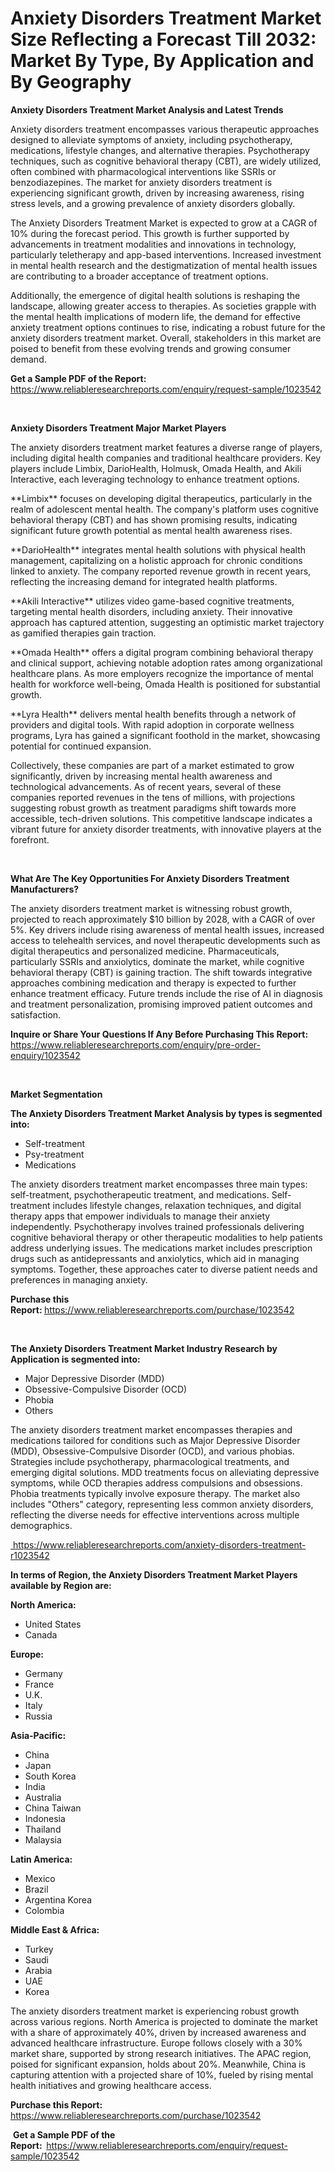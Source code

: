 <p><h1>Anxiety Disorders Treatment Market Size Reflecting a Forecast Till 2032: Market By Type, By Application and By Geography</h1></p><p><strong>Anxiety Disorders Treatment Market Analysis and Latest Trends</strong></p>
<p><p>Anxiety disorders treatment encompasses various therapeutic approaches designed to alleviate symptoms of anxiety, including psychotherapy, medications, lifestyle changes, and alternative therapies. Psychotherapy techniques, such as cognitive behavioral therapy (CBT), are widely utilized, often combined with pharmacological interventions like SSRIs or benzodiazepines. The market for anxiety disorders treatment is experiencing significant growth, driven by increasing awareness, rising stress levels, and a growing prevalence of anxiety disorders globally.</p><p>The Anxiety Disorders Treatment Market is expected to grow at a CAGR of 10% during the forecast period. This growth is further supported by advancements in treatment modalities and innovations in technology, particularly teletherapy and app-based interventions. Increased investment in mental health research and the destigmatization of mental health issues are contributing to a broader acceptance of treatment options.</p><p>Additionally, the emergence of digital health solutions is reshaping the landscape, allowing greater access to therapies. As societies grapple with the mental health implications of modern life, the demand for effective anxiety treatment options continues to rise, indicating a robust future for the anxiety disorders treatment market. Overall, stakeholders in this market are poised to benefit from these evolving trends and growing consumer demand.</p></p>
<p><strong>Get a Sample PDF of the Report:&nbsp;</strong> <a href="https://www.reliableresearchreports.com/enquiry/request-sample/1023542?utm_campaign=102&utm_medium=2&utm_source=Github&utm_content=ia&utm_term=17042025&utm_id=anxiety-disorders-treatment">https://www.reliableresearchreports.com/enquiry/request-sample/1023542</a></p>
<p>&nbsp;</p>
<p><strong>Anxiety Disorders Treatment Major Market Players</strong></p>
<p><p>The anxiety disorders treatment market features a diverse range of players, including digital health companies and traditional healthcare providers. Key players include Limbix, DarioHealth, Holmusk, Omada Health, and Akili Interactive, each leveraging technology to enhance treatment options.</p><p>**Limbix** focuses on developing digital therapeutics, particularly in the realm of adolescent mental health. The company's platform uses cognitive behavioral therapy (CBT) and has shown promising results, indicating significant future growth potential as mental health awareness rises.</p><p>**DarioHealth** integrates mental health solutions with physical health management, capitalizing on a holistic approach for chronic conditions linked to anxiety. The company reported revenue growth in recent years, reflecting the increasing demand for integrated health platforms.</p><p>**Akili Interactive** utilizes video game-based cognitive treatments, targeting mental health disorders, including anxiety. Their innovative approach has captured attention, suggesting an optimistic market trajectory as gamified therapies gain traction.</p><p>**Omada Health** offers a digital program combining behavioral therapy and clinical support, achieving notable adoption rates among organizational healthcare plans. As more employers recognize the importance of mental health for workforce well-being, Omada Health is positioned for substantial growth.</p><p>**Lyra Health** delivers mental health benefits through a network of providers and digital tools. With rapid adoption in corporate wellness programs, Lyra has gained a significant foothold in the market, showcasing potential for continued expansion.</p><p>Collectively, these companies are part of a market estimated to grow significantly, driven by increasing mental health awareness and technological advancements. As of recent years, several of these companies reported revenues in the tens of millions, with projections suggesting robust growth as treatment paradigms shift towards more accessible, tech-driven solutions. This competitive landscape indicates a vibrant future for anxiety disorder treatments, with innovative players at the forefront.</p></p>
<p>&nbsp;</p>
<p><strong>What Are The Key Opportunities For Anxiety Disorders Treatment Manufacturers?</strong></p>
<p><p>The anxiety disorders treatment market is witnessing robust growth, projected to reach approximately $10 billion by 2028, with a CAGR of over 5%. Key drivers include rising awareness of mental health issues, increased access to telehealth services, and novel therapeutic developments such as digital therapeutics and personalized medicine. Pharmaceuticals, particularly SSRIs and anxiolytics, dominate the market, while cognitive behavioral therapy (CBT) is gaining traction. The shift towards integrative approaches combining medication and therapy is expected to further enhance treatment efficacy. Future trends include the rise of AI in diagnosis and treatment personalization, promising improved patient outcomes and satisfaction.</p></p>
<p><strong>Inquire or Share Your Questions If Any Before Purchasing This Report:</strong> <a href="https://www.reliableresearchreports.com/enquiry/pre-order-enquiry/1023542?utm_campaign=102&utm_medium=2&utm_source=Github&utm_content=ia&utm_term=17042025&utm_id=anxiety-disorders-treatment">https://www.reliableresearchreports.com/enquiry/pre-order-enquiry/1023542</a></p>
<p>&nbsp;</p>
<p><strong>Market Segmentation</strong></p>
<p><strong>The Anxiety Disorders Treatment Market Analysis by types is segmented into:</strong></p>
<p><ul><li>Self-treatment</li><li>Psy-treatment</li><li>Medications</li></ul></p>
<p><p>The anxiety disorders treatment market encompasses three main types: self-treatment, psychotherapeutic treatment, and medications. Self-treatment includes lifestyle changes, relaxation techniques, and digital therapy apps that empower individuals to manage their anxiety independently. Psychotherapy involves trained professionals delivering cognitive behavioral therapy or other therapeutic modalities to help patients address underlying issues. The medications market includes prescription drugs such as antidepressants and anxiolytics, which aid in managing symptoms. Together, these approaches cater to diverse patient needs and preferences in managing anxiety.</p></p>
<p><strong>Purchase this Report:&nbsp;</strong><a href="https://www.reliableresearchreports.com/purchase/1023542?utm_campaign=102&utm_medium=2&utm_source=Github&utm_content=ia&utm_term=17042025&utm_id=anxiety-disorders-treatment">https://www.reliableresearchreports.com/purchase/1023542</a></p>
<p>&nbsp;</p>
<p><strong>The Anxiety Disorders Treatment Market Industry Research by Application is segmented into:</strong></p>
<p><ul><li>Major Depressive Disorder (MDD)</li><li>Obsessive-Compulsive Disorder (OCD)</li><li>Phobia</li><li>Others</li></ul></p>
<p><p>The anxiety disorders treatment market encompasses therapies and medications tailored for conditions such as Major Depressive Disorder (MDD), Obsessive-Compulsive Disorder (OCD), and various phobias. Strategies include psychotherapy, pharmacological treatments, and emerging digital solutions. MDD treatments focus on alleviating depressive symptoms, while OCD therapies address compulsions and obsessions. Phobia treatments typically involve exposure therapy. The market also includes "Others" category, representing less common anxiety disorders, reflecting the diverse needs for effective interventions across multiple demographics.</p></p>
<p><a href="https://www.reliableresearchreports.com/anxiety-disorders-treatment-r1023542?utm_campaign=102&utm_medium=2&utm_source=Github&utm_content=ia&utm_term=17042025&utm_id=anxiety-disorders-treatment">&nbsp;https://www.reliableresearchreports.com/anxiety-disorders-treatment-r1023542</a></p>
<p><strong>In terms of Region, the Anxiety Disorders Treatment Market Players available by Region are:</strong></p>
<p>
    <p> <strong> North America: </strong>
        <ul>
            <li>United States</li>
            <li>Canada</li>
        </ul>
        </p> 
    <p> <strong> Europe: </strong>
        <ul>
            <li>Germany</li>
            <li>France</li>
            <li>U.K.</li>
            <li>Italy</li>
            <li>Russia</li>
        </ul>
        </p> 
    <p> <strong> Asia-Pacific: </strong>
        <ul>
            <li>China</li>
            <li>Japan</li>
            <li>South Korea</li>
            <li>India</li>
            <li>Australia</li>
            <li>China Taiwan</li>
            <li>Indonesia</li>
            <li>Thailand</li>
            <li>Malaysia</li>
        </ul>
        </p> 
    <p> <strong> Latin America: </strong>
        <ul>
            <li>Mexico</li>
            <li>Brazil</li>
            <li>Argentina Korea</li>
            <li>Colombia</li>
        </ul>
        </p> 
    <p> <strong> Middle East & Africa: </strong>
        <ul>
            <li>Turkey</li>
            <li>Saudi</li>
            <li>Arabia</li>
            <li>UAE</li>
            <li>Korea</li>
        </ul>
    </p>
    </p>
<p><p>The anxiety disorders treatment market is experiencing robust growth across various regions. North America is projected to dominate the market with a share of approximately 40%, driven by increased awareness and advanced healthcare infrastructure. Europe follows closely with a 30% market share, supported by strong research initiatives. The APAC region, poised for significant expansion, holds about 20%. Meanwhile, China is capturing attention with a projected share of 10%, fueled by rising mental health initiatives and growing healthcare access.</p></p>
<p><strong>Purchase this Report: </strong><a href="https://www.reliableresearchreports.com/purchase/1023542?utm_campaign=102&utm_medium=2&utm_source=Github&utm_content=ia&utm_term=17042025&utm_id=anxiety-disorders-treatment">https://www.reliableresearchreports.com/purchase/1023542</a></p>
<p>&nbsp;<strong>Get a Sample PDF of the Report:&nbsp;&nbsp;</strong><a href="https://www.reliableresearchreports.com/enquiry/request-sample/1023542?utm_campaign=102&utm_medium=2&utm_source=Github&utm_content=ia&utm_term=17042025&utm_id=anxiety-disorders-treatment">https://www.reliableresearchreports.com/enquiry/request-sample/1023542</a></p>
<p><strong></strong></p>
<p><p></p><p></p><p></p></p>